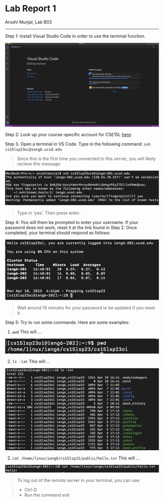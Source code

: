 # Lab Report 1
Arushi Munjal, Lab B03

---

Step 1: Install Visual Studio Code in order to use the terminal function.

![Image](https://github.com/arushimunjal/cse15l-lab-reports/blob/main/installl-vs-code.png)

Step 2: Look up your course-specific account for CSE15L [here](https://sdacs.ucsd.edu/~icc/index.php):

Step 3. Open a terminal in VS Code. Type in the following command: `ssh cs15lsp23oi@ieng6.ucsd.edu`

> Since this is the first time you connected to this server, you will likely recieve this message:

![Image](https://github.com/arushimunjal/cse15l-lab-reports/blob/main/authenticity-of-host.png)

> Type in 'yes'. Then press enter.

Step 4: You will them be prompted to enter your username. If your password does not work, reset it at the link found in Step 2. Once completed, your terminal should respond as follows:

![Image](https://github.com/arushimunjal/cse15l-lab-reports/blob/main/correct-output.png)

> Wait around 15 minutes for your password to be updated if you reset it.

Step 5: Try to run some commands. Here are some examples:

1. `pwd` This will ...

![Image](https://github.com/arushimunjal/cse15l-lab-reports/blob/main/pwd.png)

2. `ls -lat` This will ...

![Image](https://github.com/arushimunjal/cse15l-lab-reports/blob/main/ls%20-lat.png)

2. `cat /home/linux/ieng6/cs15lsp23/public/hello.txt` This will ...

![Image](https://github.com/arushimunjal/cse15l-lab-reports/blob/main/cat.png)


> To log out of the remote server in your terminal, you can use:

> - Ctrl-D
> - Run the command exit
